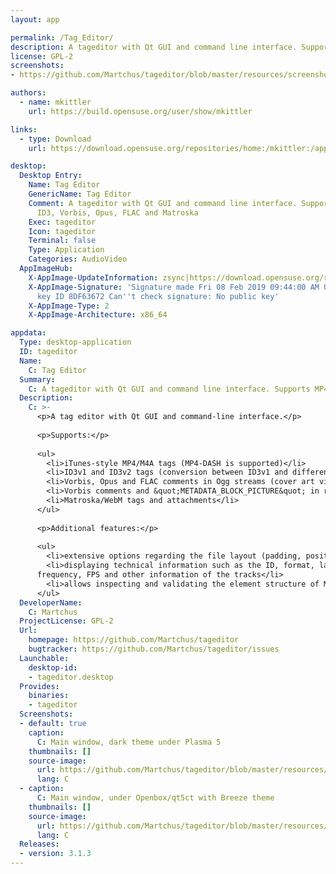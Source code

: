 ```yaml
---
layout: app

permalink: /Tag_Editor/
description: A tageditor with Qt GUI and command line interface. Supports MP4 (iTunes), ID3, Vorbis, Opus, FLAC and Matroska
license: GPL-2
screenshots:
- https://github.com/Martchus/tageditor/blob/master/resources/screenshots/mainwindow-1366x768.png

authors:
  - name: mkittler
    url: https://build.opensuse.org/user/show/mkittler

links:
  - type: Download
    url: https://download.opensuse.org/repositories/home:/mkittler:/appimage/AppImage/tageditor-latest-x86_64.AppImage.mirrorlist

desktop:
  Desktop Entry:
    Name: Tag Editor
    GenericName: Tag Editor
    Comment: A tageditor with Qt GUI and command line interface. Supports MP4 (iTunes),
      ID3, Vorbis, Opus, FLAC and Matroska
    Exec: tageditor
    Icon: tageditor
    Terminal: false
    Type: Application
    Categories: AudioVideo
  AppImageHub:
    X-AppImage-UpdateInformation: zsync|https://download.opensuse.org/repositories/home:/mkittler:/appimage/AppImage/tageditor-latest-x86_64.AppImage.zsync
    X-AppImage-Signature: 'Signature made Fri 08 Feb 2019 09:44:00 AM UTC using RSA
      key ID 8DF63672 Can''t check signature: No public key'
    X-AppImage-Type: 2
    X-AppImage-Architecture: x86_64

appdata:
  Type: desktop-application
  ID: tageditor
  Name:
    C: Tag Editor
  Summary:
    C: A tageditor with Qt GUI and command line interface. Supports MP4 (iTunes), ID3, Vorbis, Opus, FLAC and Matroska
  Description:
    C: >-
      <p>​A tag editor with Qt GUI and command-line interface.</p>
  
      <p>Supports:</p>
  
      <ul>
        <li>iTunes-style MP4/M4A tags (MP4-DASH is supported)</li>
        <li>ID3v1 and ID3v2 tags (conversion between ID3v1 and different versions of ID3v2 is possible)</li>
        <li>Vorbis, Opus and FLAC comments in Ogg streams (cover art via &quot;METADATA_BLOCK_PICTURE&quot; is supported)</li>
        <li>Vorbis comments and &quot;METADATA_BLOCK_PICTURE&quot; in raw FLAC streams</li>
        <li>Matroska/WebM tags and attachments</li>
      </ul>
  
      <p>Additional features:</p>
  
      <ul>
        <li>extensive options regarding the file layout (padding, position of tags)</li>
        <li>displaying technical information such as the ID, format, language, bitrate, duration, size, timestamps, sampling
      frequency, FPS and other information of the tracks</li>
        <li>allows inspecting and validating the element structure of MP4 and Matroska files</li>
      </ul>
  DeveloperName:
    C: Martchus
  ProjectLicense: GPL-2
  Url:
    homepage: https://github.com/Martchus/tageditor
    bugtracker: https://github.com/Martchus/tageditor/issues
  Launchable:
    desktop-id:
    - tageditor.desktop
  Provides:
    binaries:
    - tageditor
  Screenshots:
  - default: true
    caption:
      C: Main window, dark theme under Plasma 5
    thumbnails: []
    source-image:
      url: https://github.com/Martchus/tageditor/blob/master/resources/screenshots/mainwindow-1366x768.png
      lang: C
  - caption:
      C: Main window, under Openbox/qt5ct with Breeze theme
    thumbnails: []
    source-image:
      url: https://github.com/Martchus/tageditor/blob/master/resources/screenshots/mainwindow.png
      lang: C
  Releases:
  - version: 3.1.3
---
```

